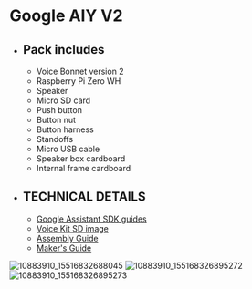 Google AIY V2
=============

* Pack includes
  -------------
  * Voice Bonnet version 2
  * Raspberry Pi Zero WH
  * Speaker
  * Micro SD card
  * Push button
  * Button nut
  * Button harness
  * Standoffs
  * Micro USB cable
  * Speaker box cardboard
  * Internal frame cardboard


* TECHNICAL DETAILS
  -----------------
  * [Google Assistant SDK guides](https://developers.google.com/assistant/sdk/)
  * [Voice Kit SD image](https://github.com/google/aiyprojects-raspbian/releases)
  * [Assembly Guide](https://aiyprojects.withgoogle.com/voice/#assembly-guide)
  * [Maker's Guide](https://aiyprojects.withgoogle.com/voice/#makers-guide)
  
  
![10883910_15516832688045](https://user-images.githubusercontent.com/73572415/97406614-d6f45100-193c-11eb-9ba7-aae8fde50cbe.jpg)
![10883910_155168326895272](https://user-images.githubusercontent.com/73572415/97406628-db206e80-193c-11eb-82b9-0d43136b9bf8.jpg)
![10883910_155168326895273](https://user-images.githubusercontent.com/73572415/97406634-dd82c880-193c-11eb-8e34-691a2b068430.jpg)
